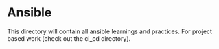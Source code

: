 # Ansible
This directory will contain all ansible learnings and practices. For project based work (check out the ci_cd directory).